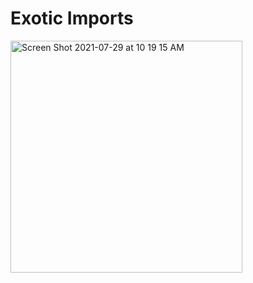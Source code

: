 # Exotic Imports

<img width="371" alt="Screen Shot 2021-07-29 at 10 19 15 AM" src="https://user-images.githubusercontent.com/75144406/127509445-5b75bdf6-6c2a-4b0b-bf92-7689b0529e1a.png">
